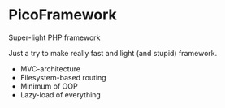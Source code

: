 # PicoFramework
Super-light PHP framework

Just a try to make really fast and light (and stupid) framework.
- MVC-architecture
- Filesystem-based routing
- Minimum of OOP
- Lazy-load of everything
